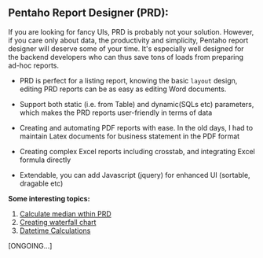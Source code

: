 ## Pentaho Report Designer (PRD): ##

If you are looking for fancy UIs, PRD is probably not your solution. However, if you
care only about data, the productivity and simplicity, Pentaho report designer
will deserve some of your time. It's especially well designed for the backend developers
who can thus save tons of loads from preparing ad-hoc reports.

* PRD is perfect for a listing report, knowing the basic `layout` design, editing PRD
  reports can be as easy as editing Word documents.

* Support both static (i.e. from Table) and dynamic(SQLs etc) parameters, which makes the PRD 
  reports user-friendly in terms of data

* Creating and automating PDF reports with ease. In the old days, I had to maintain Latex
  documents for business statement in the PDF format

* Creating complex Excel reports including crosstab, and integrating Excel formula directly

* Extendable, you can add Javascript (jquery) for enhanced UI (sortable, dragable etc)

**Some interesting topics:**

1. [Calculate median wthin PRD](prd_calculate_median.md)
2. [Creating waterfall chart](prd_pdi_waterfall-chart.md)
3. [Datetime Calculations](prd_datetime_related.md)

[ONGOING...]
